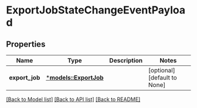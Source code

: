 # ExportJobStateChangeEventPayload

## Properties
Name | Type | Description | Notes
------------ | ------------- | ------------- | -------------
**export_job** | [***models::ExportJob**](ExportJob.md) |  | [optional] [default to None]

[[Back to Model list]](../README.md#documentation-for-models) [[Back to API list]](../README.md#documentation-for-api-endpoints) [[Back to README]](../README.md)



